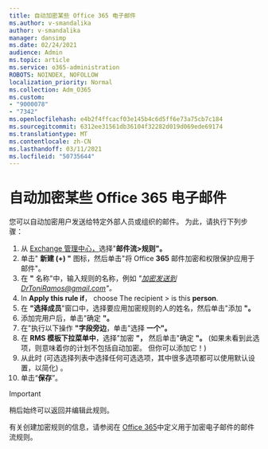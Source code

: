 ```yaml
---
title: 自动加密某些 Office 365 电子邮件
ms.author: v-smandalika
author: v-smandalika
manager: dansimp
ms.date: 02/24/2021
audience: Admin
ms.topic: article
ms.service: o365-administration
ROBOTS: NOINDEX, NOFOLLOW
localization_priority: Normal
ms.collection: Adm_O365
ms.custom:
- "9000078"
- "7342"
ms.openlocfilehash: e4b2f4ffcacf03e145b4c6d5ff6e73a75cb7c184
ms.sourcegitcommit: 6312ee31561db36104f32282d019d069ede69174
ms.translationtype: MT
ms.contentlocale: zh-CN
ms.lasthandoff: 03/11/2021
ms.locfileid: "50735644"
---
```

# <a name="automatically-encrypt-certain-office-365-email-messages"></a>自动加密某些 Office 365 电子邮件

您可以自动加密用户发送给特定外部人员或组织的邮件。 为此，请执行下列步骤：

1. 从 [Exchange 管理中心，](https://outlook.office365.com/ecp/)选择"**邮件流>规则"。** 
2. 单击" **新建 (+) "** 图标，然后单击"将 Office **365** 邮件加密和权限保护应用于邮件"。
3. 在 **"** 名称"中，输入规则的名称，例如 *"加密发送到DrToniRamos@gmail.com"。*
4. In **Apply this rule if**， choose The recipient > is this **person**. 
5. 在 **"选择成员**"窗口中，选择要应用加密规则的人的姓名，然后单击"添加 **"。** 
6. 添加完用户后，单击"确定 **"。**
7. 在"执行以下操作 **"字段旁边**，单击"选择 **一个"。** 
8. 在 **RMS 模板下拉菜单中**，选择"加密 **"，** 然后单击"确定 **"。**  (如果未看到此选项，则意味着你的计划不包括自动加密。 但你可以添加它！) 
9. 从此时 (可选选择列表中选择任何可选选项，其中很多选项都可以使用默认设置，以简化) 。
10. 单击“**保存**”。

> [!IMPORTANT]
> 稍后始终可以返回并编辑此规则。

有关创建加密规则的信息，请参阅在 [Office 365](https://docs.microsoft.com/microsoft-365/compliance/define-mail-flow-rules-to-encrypt-email)中定义用于加密电子邮件的邮件流规则。

